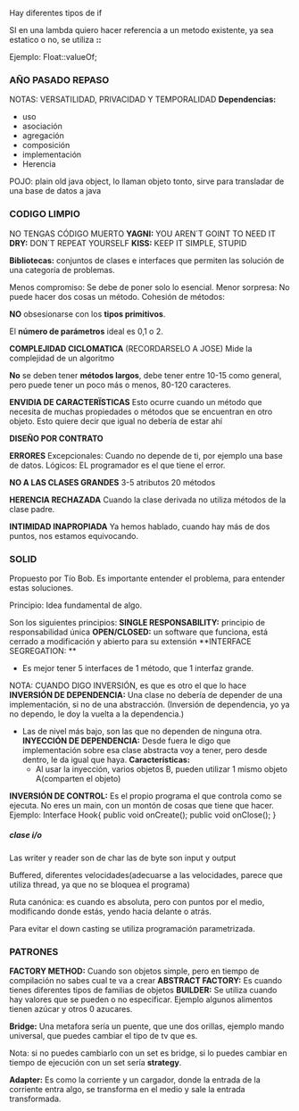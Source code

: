 Hay diferentes tipos de if

SI en una lambda quiero hacer referencia a un metodo existente, ya sea estatico o no,
se utiliza **::**

Ejemplo: Float::valueOf;



### AÑO PASADO REPASO
NOTAS: VERSATILIDAD, PRIVACIDAD Y TEMPORALIDAD
**Dependencias:**
- uso
- asociación
- agregación
- composición
- implementación
- Herencia

POJO: plain old java object, lo llaman objeto tonto, sirve para transladar de una base de datos a java

### CODIGO LIMPIO
NO TENGAS CÓDIGO MUERTO
**YAGNI:** YOU AREN´T GOINT TO NEED IT
**DRY:** DON´T REPEAT YOURSELF
**KISS:** KEEP IT SIMPLE, STUPID

**Bibliotecas:** conjuntos de clases e interfaces que permiten las solución de una categoría de problemas.

Menos compromiso: Se debe de poner solo lo esencial.
Menor sorpresa: No puede hacer dos cosas un método.
Cohesión de métodos: 

**NO** obsesionarse con los **tipos primitivos**.

El **número de parámetros** ideal es 0,1 o 2.

**COMPLEJIDAD CICLOMATICA** (RECORDARSELO A JOSE)
Mide la complejidad de un algoritmo 

**No** se deben tener **métodos largos**, debe tener entre 10-15 como general, pero puede tener un poco más o menos, 80-120 caracteres.


**ENVIDIA DE CARACTERÏSTICAS**
Esto ocurre cuando un método que necesita de muchas propiedades o métodos que se encuentran en otro objeto.
Esto quiere decir que igual no debería de estar ahí

**DISEÑO POR CONTRATO**


**ERRORES**
Excepcionales: Cuando no depende de ti, por ejemplo una base de datos.
Lógicos: EL programador es el que tiene el error.


**NO A LAS CLASES GRANDES**
3-5 atributos
20 métodos

**HERENCIA RECHAZADA**
Cuando la clase derivada no utiliza métodos de la clase padre.

**INTIMIDAD INAPROPIADA**
Ya hemos hablado, cuando hay más de dos puntos, nos estamos equivocando.

### SOLID
Propuesto por Tío Bob.
Es importante entender el problema, para entender estas soluciones.

Principio: Idea fundamental de algo.

Son los siguientes principios:
**SINGLE RESPONSABILITY:** principio de responsabilidad única
**OPEN/CLOSED:** un software que funciona, está cerrado a modificación y abierto para su extensión
**INTERFACE SEGREGATION: **
- Es mejor tener 5 interfaces de 1 método, que 1 interfaz grande.

NOTA: CUANDO DIGO INVERSIÓN, es que es otro el que lo hace
**INVERSIÓN DE DEPENDENCIA:** Una clase no debería de depender de una implementación, si no de una abstracción.
(Inversión de dependencia, yo ya no dependo, le doy la vuelta a la dependencia.)
- Las de nivel más bajo, son las que no dependen de ninguna otra.
**INYECCIÓN DE DEPENDENCIA:** Desde fuera le digo que implementación sobre esa clase abstracta voy a tener, pero desde dentro, le da igual que haya.
	**Características:**
	- Al usar la inyección, varios objetos B, pueden utilizar 1 mismo objeto A(comparten el objeto)

**INVERSIÓN DE CONTROL:** Es el propio programa el que controla como se ejecuta. No eres un main, con un montón de cosas que tiene que hacer.
Ejemplo:
	Interface Hook{
		public void onCreate();
		public void onClose();
	}

##### clase i/o
Las writer y reader son de char
las de byte son input y output
 
Buffered, diferentes velocidades(adecuarse a las velocidades, parece que utiliza thread, ya que no se bloquea el programa) 

Ruta canónica: es cuando es absoluta, pero con puntos por el medio, modificando donde estás, yendo hacia delante o atrás.

Para evitar el down casting se utiliza programación parametrizada.

### PATRONES
**FACTORY METHOD:** Cuando son objetos simple, pero en tiempo de compilación no sabes cual te va a crear
**ABSTRACT FACTORY:** Es cuando tienes diferentes tipos de familias de objetos
**BUILDER:** Se utiliza cuando hay valores que se pueden o no especificar. Ejemplo algunos alimentos tienen azúcar y otros 0 azucares.

**Bridge:** Una metafora sería un puente, que une dos orillas, ejemplo mando universal, que puedes cambiar el tipo de tv que es.

Nota: si no puedes cambiarlo con un set es bridge, si lo puedes cambiar en tiempo de ejecución con un set sería **strategy**.

**Adapter:** Es como la corriente y un cargador, donde la entrada de la corriente entra algo, se transforma en el medio y sale la entrada transformada.